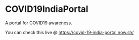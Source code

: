 # COVID19IndiaPortal
A portal for COVID19 awareness.

You can check this live @ https://covid-19-india-portal.now.sh/


